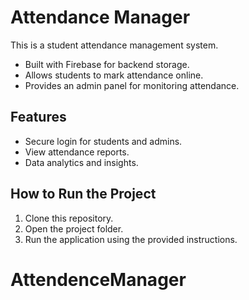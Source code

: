 # Attendance Manager

This is a student attendance management system.  
- Built with Firebase for backend storage.  
- Allows students to mark attendance online.  
- Provides an admin panel for monitoring attendance.  

## Features
- Secure login for students and admins.  
- View attendance reports.  
- Data analytics and insights.  

## How to Run the Project
1. Clone this repository.  
2. Open the project folder.  
3. Run the application using the provided instructions.  
# AttendenceManager